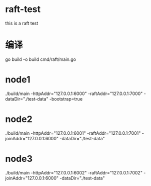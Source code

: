 # raft-test
this is a raft test

# 编译
go build  -o build cmd/raft/main.go

# node1
./build/main -httpAddr="127.0.0.1:6000" -raftAddr="127.0.0.1:7000" -dataDir="./test-data" -bootstrap=true

# node2
./build/main -httpAddr="127.0.0.1:6001" -raftAddr="127.0.0.1:7001" -joinAddr="127.0.0.1:6000" -dataDir="./test-data"

# node3
./build/main -httpAddr="127.0.0.1:6002" -raftAddr="127.0.0.1:7002" -joinAddr="127.0.0.1:6000" -dataDir="./test-data"